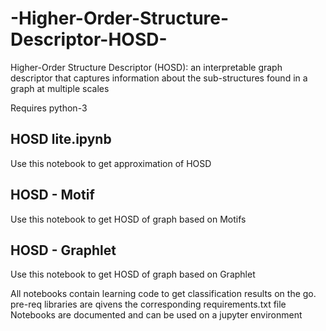 # -Higher-Order-Structure-Descriptor-HOSD-
Higher-Order Structure Descriptor (HOSD): an interpretable graph descriptor that captures information about the sub-structures found in a graph at multiple scales

Requires python-3

## HOSD lite.ipynb
Use this notebook to get approximation of HOSD

## HOSD - Motif    
Use this notebook to get HOSD of graph based on Motifs

## HOSD - Graphlet 
Use this notebook to get HOSD of graph based on Graphlet

All notebooks contain learning code to get classification results on the go. pre-req libraries are qivens the corresponding requirements.txt file
Notebooks are documented and can be used on a jupyter environment
